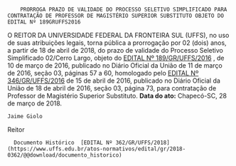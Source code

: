         PRORROGA PRAZO DE VALIDADE DO PROCESSO SELETIVO SIMPLIFICADO PARA CONTRATAÇÃO DE PROFESSOR DE MAGISTÉRIO SUPERIOR SUBSTITUTO OBJETO DO EDITAL Nº 189GRUFFS2016  

 O REITOR DA UNIVERSIDADE FEDERAL DA FRONTEIRA SUL (UFFS), no uso de suas atribuições legais, torna pública a prorrogação por 02 (dois) anos, a partir de 18 de abril de 2018, do prazo de validade do Processo Seletivo Simplificado 02/Cerro Largo, objeto do [EDITAL Nº 189/GR/UFFS/2016](https://www.uffs.edu.br/atos-normativos/edital/gr/2016-0189)  , de 10 de março de 2016, publicado no Diário Oficial da União de 11 de março de 2016, seção 03, páginas 57 a 60, homologado pelo [EDITAL Nº 346/GR/UFFS/2016](https://www.uffs.edu.br/atos-normativos/edital/gr/2016-0346)  de 15 de abril de 2016, publicado no Diário Oficial da União de 18 de abril de 2016, seção 03, página 73, para contratação de Professor de Magistério Superior Substituto.      **Data do ato:** Chapecó-SC, 28 de março de 2018.   
 

    Jaime Giolo   
 Reitor 

      Documento Histórico  [EDITAL Nº 362/GR/UFFS/2018](https://www.uffs.edu.br/atos-normativos/edital/gr/2018-0362/@@download/documento_historico)     
      